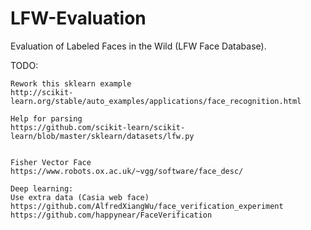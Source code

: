 # LFW-Evaluation
 Evaluation of Labeled Faces in the Wild (LFW Face Database).


TODO:
~~~
Rework this sklearn example 
http://scikit-learn.org/stable/auto_examples/applications/face_recognition.html

Help for parsing
https://github.com/scikit-learn/scikit-learn/blob/master/sklearn/datasets/lfw.py


Fisher Vector Face
https://www.robots.ox.ac.uk/~vgg/software/face_desc/

Deep learning:
Use extra data (Casia web face)
https://github.com/AlfredXiangWu/face_verification_experiment
https://github.com/happynear/FaceVerification
~~~
